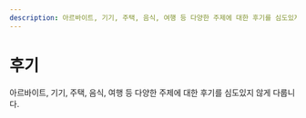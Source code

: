 ```yaml
---
description: 아르바이트, 기기, 주택, 음식, 여행 등 다양한 주제에 대한 후기를 심도있지 않게 다룹니다.
---
```


# 후기

아르바이트, 기기, 주택, 음식, 여행 등 다양한 주제에 대한 후기를 심도있지 않게 다룹니다.